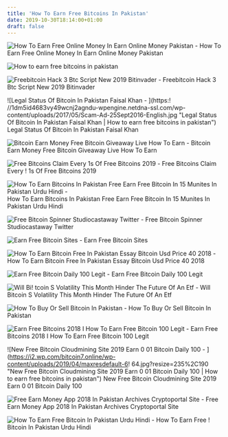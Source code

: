 ```yaml
---
title: 'How To Earn Free Bitcoins In Pakistan'
date: 2019-10-30T18:14:00+01:00
draft: false
---
```


![How To Earn Free Online Money In Earn Online Money Pakistan - ](https://lookaside.fbsbx.com/lookaside/crawler/media/?media_id=522651868211669 "How To Earn Free Online Money In Earn Online Money Pakistan | How to earn free bitcoins in pakistan") How To Earn Free Online Money In Earn Online Money Pakistan

![How to earn free bitcoins in pakistan](https://img.youtube.com/vi/JZXz9qXnyjw/mqdefault.jpg "How to earn free bitcoins in pakistan") 

![Freebitcoin Hack 3 Btc Script New 2019 Bitinvader - ](http://bitinvader.com/wp-content/uploads/2019/03/Freebitcoin-hack-3-BTC-script-new39-2019.jpg "Freebitcoin Hack 3 Btc Script New 2019 Bitinvader | How to earn free bitcoins in pakistan") Freebitcoin Hack 3 Btc Script New 2019 Bitinvader

![Legal Status Of Bitcoin In Pakistan Faisal Khan - ](https:!   //1dm5id4683vy49wcnj2agndu-wpengine.netdna-ssl.com/wp-content/uploads/2017/05/Scam-Ad-25Sept2016-English.jpg "Legal Status Of Bitcoin In Pakistan Faisal Khan | How to earn free bitcoins in pakistan") Legal Status Of Bitcoin In Pakistan Faisal Khan

![Bitcoin Earn Money Free Bitcoin Giveaway Live How To Earn - ](https://i0.wp.com/moneyhearsay.com/wp-content/uploads/2019/01/1547329333_hqdefault.jpg?fit=480%2C360&ssl=1 "Bitcoin Earn Money Free Bitcoin Giveaway Live How To Earn | How to earn free bitcoins in pakistan") Bitcoin Earn Money Free Bitcoin Giveaway Live How To Earn

![Free Bitcoins Claim Every 1s Of Free Bitcoins 2019 - ](https://kriptohit.ru/uploads/thumbs/7788d313f-1.jpg "Free Bitcoins Claim Every 1s Of Free Bitcoins 2019 | How to !   earn free bitcoins in pakistan") Free Bitcoins Claim Every ! 1s Of Free Bitcoins 2019

![How To Earn Bitcoins In Pakistan Free Earn Free Bitcoin In 15 Munites In Pakistan Urdu Hindi - ](https://i.ytimg.com/vi/uco4dkVvJC8/maxresdefault.jpg "How To Earn Bitcoins In Pakistan Free Earn Free Bitcoin In 15 Munites In Pakistan Urdu Hindi | How to earn free bitcoins in pakistan") How To Earn Bitcoins In Pakistan Free Earn Free Bitcoin In 15 Munites In Pakistan Urdu Hindi

![Free Bitcoin Spinner Studiocastaway Twitter - ](https://pbs.twimg.com/profile_images/928713408614055936/BElDhWep.jpg "Free Bitcoin Spinner Studiocastaway Twitter | How to earn free bitcoins in pakistan") Free Bitcoin Spinner Studiocastaway Twitter

![Earn Free Bitcoin Sites - ](https://i.ytimg.com/vi/cwNe7ux4rNU/hqdefault.jpg "Earn Free Bitcoin Sites | How to !   earn free bitcoins in pakistan") Earn Free Bitcoin Sites

![How To Earn Bitcoin Free In Pakistan Essay Bitcoin Usd Price 40 2018 - ](http://r.com.pk/wp-content/uploads/2017/12/8-december-2017-bitcoin-network-delays.png "How To Earn Bitcoin Free In Pakistan Essay Bitcoin Usd Price 40 2018 | How to earn free bitcoins in pakistan") How To Earn Bitcoin Free In Pakistan Essay Bitcoin Usd Price 40 2018

![Earn Free Bitcoin Daily 100 Legit - ](https://1.bp.blogspot.com/-0ufmWTZdFGQ/XQDoz9-_LFI/AAAAAAAAArs/CgeVqnBUmYotWQttcVRv_LRP5xaPVv6RQCK4BGAYYCw/s1600/download.jpg "Earn Free Bitcoin Daily 100 Legit | How to earn free bitcoins in pakistan") Earn Free Bitcoin Daily 100 Legit

![Will Bi!   tcoin S Volatility This Month Hinder The Future Of An Etf - ](https://s3.cointelegraph.com/storage/uploads/view/bd830bbf486b8916ea7d66776c8fab7d.png "Wi!   ll Bitcoin S Volatility This Month Hinder The Future Of An Etf | How to earn free bitcoins in pakistan") Will Bitcoin S Volatility This Month Hinder The Future Of An Etf

![How To Buy Or Sell Bitcoin In Pakistan - ](https://cdn.techjuice.pk/wp-content/uploads/2017/08/bitcoin-perfecthue-1024x640.jpg "How To Buy Or Sell Bitcoin In Pakistan | How to earn free bitcoins in pakistan") How To Buy Or Sell Bitcoin In Pakistan

![Earn Free Bitcoins 2018 I How To Earn Free Bitcoin 100 Legit - ](https://i.pinimg.com/736x/ef/f6/af/eff6aff5e419766f7dc7d4616d940475.jpg "Earn Free Bitcoins 2018 I How To Earn Free Bitcoin 100 Legit | How to earn free bitcoins in pakistan") Earn Free Bitcoins 2018 I How To Earn Free Bitcoin 100 Legit

![New Free Bitcoin Cloudmining Site 2019 Earn 0 01 Bitcoin Daily 100 - ](https://i2.wp.com/bitcoin7.online/wp-content/uploads/2019/04/maxresdefault-6!   64.jpg?resize=235%2C190 "New Free Bitcoin Cloudmining Site 2019 Earn 0 01 Bitcoin Daily 100 | How to earn free bitcoins in pakistan") New Free Bitcoin Cloudmining Site 2019 Earn 0 01 Bitcoin Daily 100

![Free Earn Money App 2018 In Pakistan Archives Cryptoportal Site - ](http://cryptoportal.site/wp-content/uploads/2018/10/Pivot-Live-Withdraw-Proof-How-To-Withdraw-Blockchain-Money-in-Pakistan-15-Earn-in-5-Min.jpg "Free Earn Money App 2018 In Pakistan Archives Cryptoportal Site | How to earn free bitcoins in pakistan") Free Earn Money App 2018 In Pakistan Archives Cryptoportal Site

![How To Earn Free Bitcoin In Pakistan Urdu Hindi - ](https://i.ytimg.com/vi/ObhO7k9vPfw/maxresdefault.jpg "How To Earn Free Bitcoin In Pakistan Ur!   du Hindi | How to earn free bitcoins in pakistan") How To Earn Free ! Bitcoin In Pakistan Urdu Hindi